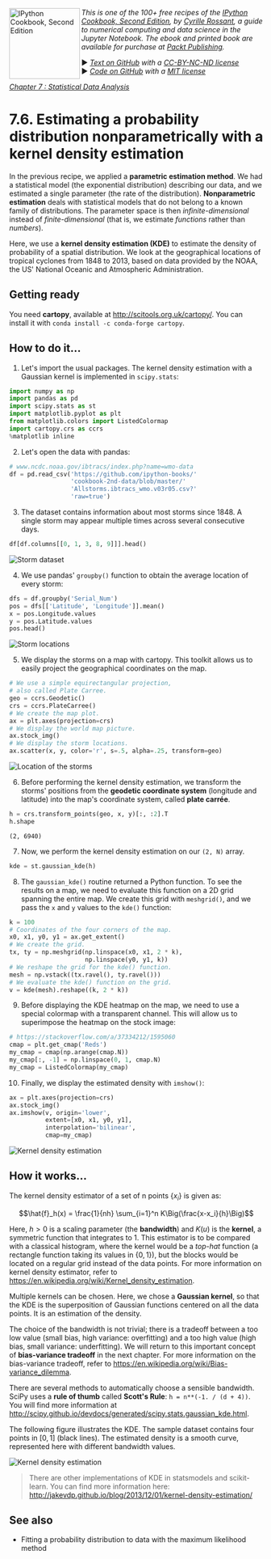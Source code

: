 <a href="https://github.com/ipython-books/cookbook-2nd"><img src="../cover-cookbook-2nd.png" align="left" alt="IPython Cookbook, Second Edition" height="140" /></a> *This is one of the 100+ free recipes of the [IPython Cookbook, Second Edition](https://github.com/ipython-books/cookbook-2nd), by [Cyrille Rossant](http://cyrille.rossant.net), a guide to numerical computing and data science in the Jupyter Notebook. The ebook and printed book are available for purchase at [Packt Publishing](https://www.packtpub.com/big-data-and-business-intelligence/ipython-interactive-computing-and-visualization-cookbook-second-e).*

▶ *[Text on GitHub](https://github.com/ipython-books/cookbook-2nd) with a [CC-BY-NC-ND license](https://creativecommons.org/licenses/by-nc-nd/3.0/us/legalcode)*  
▶ *[Code on GitHub](https://github.com/ipython-books/cookbook-2nd-code) with a [MIT license](https://opensource.org/licenses/MIT)*

[*Chapter 7 : Statistical Data Analysis*](./)

# 7.6. Estimating a probability distribution nonparametrically with a kernel density estimation

In the previous recipe, we applied a **parametric estimation method**. We had a statistical model (the exponential distribution) describing our data, and we estimated a single parameter (the rate of the distribution). **Nonparametric estimation** deals with statistical models that do not belong to a known family of distributions. The parameter space is then *infinite-dimensional* instead of *finite-dimensional* (that is, we estimate *functions* rather than *numbers*).

Here, we use a **kernel density estimation (KDE)** to estimate the density of probability of a spatial distribution. We look at the geographical locations of tropical cyclones from 1848 to 2013, based on data provided by the NOAA, the US' National Oceanic and Atmospheric Administration.

## Getting ready

You need **cartopy**, available at http://scitools.org.uk/cartopy/. You can install it with `conda install -c conda-forge cartopy`.

## How to do it...

1. Let's import the usual packages. The kernel density estimation with a Gaussian kernel is implemented in `scipy.stats`:

```python
import numpy as np
import pandas as pd
import scipy.stats as st
import matplotlib.pyplot as plt
from matplotlib.colors import ListedColormap
import cartopy.crs as ccrs
%matplotlib inline
```

2. Let's open the data with pandas:

```python
# www.ncdc.noaa.gov/ibtracs/index.php?name=wmo-data
df = pd.read_csv('https://github.com/ipython-books/'
                 'cookbook-2nd-data/blob/master/'
                 'Allstorms.ibtracs_wmo.v03r05.csv?'
                 'raw=true')
```

3. The dataset contains information about most storms since 1848. A single storm may appear multiple times across several consecutive days.

```python
df[df.columns[[0, 1, 3, 8, 9]]].head()
```

![Storm dataset](06_kde_files/06_kde_11_0.png)

4. We use pandas' `groupby()` function to obtain the average location of every storm:

```python
dfs = df.groupby('Serial_Num')
pos = dfs[['Latitude', 'Longitude']].mean()
x = pos.Longitude.values
y = pos.Latitude.values
pos.head()
```

![Storm locations](06_kde_files/06_kde_13_0.png)

5. We display the storms on a map with cartopy. This toolkit allows us to easily project the geographical coordinates on the map.

```python
# We use a simple equirectangular projection,
# also called Plate Carree.
geo = ccrs.Geodetic()
crs = ccrs.PlateCarree()
# We create the map plot.
ax = plt.axes(projection=crs)
# We display the world map picture.
ax.stock_img()
# We display the storm locations.
ax.scatter(x, y, color='r', s=.5, alpha=.25, transform=geo)
```

![Location of the storms](06_kde_files/06_kde_15_0.png)

6. Before performing the kernel density estimation, we transform the storms' positions from the **geodetic coordinate system** (longitude and latitude) into the map's coordinate system, called **plate carrée**.

```python
h = crs.transform_points(geo, x, y)[:, :2].T
h.shape
```

```{output:result}
(2, 6940)
```

7. Now, we perform the kernel density estimation on our `(2, N)` array.

```python
kde = st.gaussian_kde(h)
```

8. The `gaussian_kde()` routine returned a Python function. To see the results on a map, we need to evaluate this function on a 2D grid spanning the entire map. We create this grid with `meshgrid()`, and we pass the `x` and `y` values to the `kde()` function:

```python
k = 100
# Coordinates of the four corners of the map.
x0, x1, y0, y1 = ax.get_extent()
# We create the grid.
tx, ty = np.meshgrid(np.linspace(x0, x1, 2 * k),
                     np.linspace(y0, y1, k))
# We reshape the grid for the kde() function.
mesh = np.vstack((tx.ravel(), ty.ravel()))
# We evaluate the kde() function on the grid.
v = kde(mesh).reshape((k, 2 * k))
```

9. Before displaying the KDE heatmap on the map, we need to use a special colormap with a transparent channel. This will allow us to superimpose the heatmap on the stock image:

```python
# https://stackoverflow.com/a/37334212/1595060
cmap = plt.get_cmap('Reds')
my_cmap = cmap(np.arange(cmap.N))
my_cmap[:, -1] = np.linspace(0, 1, cmap.N)
my_cmap = ListedColormap(my_cmap)
```

10. Finally, we display the estimated density with `imshow()`:

```python
ax = plt.axes(projection=crs)
ax.stock_img()
ax.imshow(v, origin='lower',
          extent=[x0, x1, y0, y1],
          interpolation='bilinear',
          cmap=my_cmap)
```

![Kernel density estimation](06_kde_files/06_kde_25_0.png)

## How it works...

The kernel density estimator of a set of n points $\{x_i\}$ is given as:

$$\hat{f}_h(x) = \frac{1}{nh} \sum_{i=1}^n K\Big(\frac{x-x_i}{h}\Big)$$

Here, $h>0$ is a scaling parameter (the **bandwidth**) and $K(u)$ is the **kernel**, a symmetric function that integrates to 1. This estimator is to be compared with a classical histogram, where the kernel would be a *top-hat* function (a rectangle function taking its values in $\{0,1\}$), but the blocks would be located on a regular grid instead of the data points. For more information on kernel density estimator, refer to https://en.wikipedia.org/wiki/Kernel_density_estimation.

Multiple kernels can be chosen. Here, we chose a **Gaussian kernel**, so that the KDE is the superposition of Gaussian functions centered on all the data points. It is an estimation of the density.

The choice of the bandwidth is not trivial; there is a tradeoff between a too low value (small bias, high variance: overfitting) and a too high value (high bias, small variance: underfitting). We will return to this important concept of **bias-variance tradeoff** in the next chapter. For more information on the bias-variance tradeoff, refer to https://en.wikipedia.org/wiki/Bias-variance_dilemma.

There are several methods to automatically choose a sensible bandwidth. SciPy uses a **rule of thumb** called **Scott's Rule**: `h = n**(-1. / (d + 4))`. You will find more information at http://scipy.github.io/devdocs/generated/scipy.stats.gaussian_kde.html.

The following figure illustrates the KDE. The sample dataset contains four points in $[0,1]$ (black lines). The estimated density is a smooth curve, represented here with different bandwidth values.

![Kernel density estimation](06_kde_files/kde.png)

> There are other implementations of KDE in statsmodels and scikit-learn. You can find more information here: http://jakevdp.github.io/blog/2013/12/01/kernel-density-estimation/

## See also

* Fitting a probability distribution to data with the maximum likelihood method
